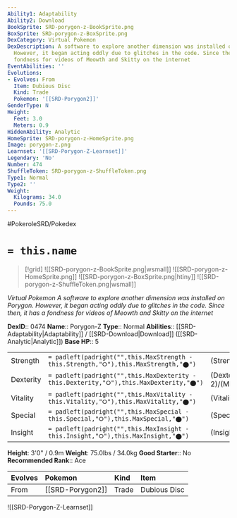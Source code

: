 ```yaml
---
Ability1: Adaptability
Ability2: Download
BookSprite: SRD-porygon-z-BookSprite.png
BoxSprite: SRD-porygon-z-BoxSprite.png
DexCategory: Virtual Pokemon
DexDescription: A software to explore another dimension was installed on Porygon.
  However, it began acting oddly due to glitches in the code. Since then, it has a
  fondness for videos of Meowth and Skitty on the internet
EventAbilities: ''
Evolutions:
- Evolves: From
  Item: Dubious Disc
  Kind: Trade
  Pokemon: '[[SRD-Porygon2]]'
GenderType: N
Height:
  Feet: 3.0
  Meters: 0.9
HiddenAbility: Analytic
HomeSprite: SRD-porygon-z-HomeSprite.png
Image: porygon-z.png
Learnset: '[[SRD-Porygon-Z-Learnset]]'
Legendary: 'No'
Number: 474
ShuffleToken: SRD-porygon-z-ShuffleToken.png
Type1: Normal
Type2: ''
Weight:
  Kilograms: 34.0
  Pounds: 75.0
---
```


#PokeroleSRD/Pokedex

# `= this.name`

> [!grid]
> ![[SRD-porygon-z-BookSprite.png|wsmall]]
> ![[SRD-porygon-z-HomeSprite.png]]
> ![[SRD-porygon-z-BoxSprite.png|htiny]]
> ![[SRD-porygon-z-ShuffleToken.png|wsmall]]


*Virtual Pokemon*
*A software to explore another dimension was installed on Porygon. However, it began acting oddly due to glitches in the code. Since then, it has a fondness for videos of Meowth and Skitty on the internet*

**DexID**:: 0474
**Name**:: Porygon-Z
**Type**:: Normal
**Abilities**:: [[SRD-Adaptability|Adaptability]] / [[SRD-Download|Download]] ([[SRD-Analytic|Analytic]])
**Base HP**:: 5

|           |                                                                                        |                                          |
| --------- | -------------------------------------------------------------------------------------- | ---------------------------------------- |
| Strength  | `= padleft(padright("",this.MaxStrength - this.Strength,"⭘"),this.MaxStrength,"⬤")`    | (Strength::2)/(MaxStrength::5)   |
| Dexterity | `= padleft(padright("",this.MaxDexterity - this.Dexterity,"⭘"),this.MaxDexterity,"⬤")` | (Dexterity:: 2)/(MaxDexterity::5) |
| Vitality  | `= padleft(padright("",this.MaxVitality - this.Vitality,"⭘"),this.MaxVitality,"⬤")`    | (Vitality::2)/(MaxVitality::5)   |
| Special   | `= padleft(padright("",this.MaxSpecial - this.Special,"⭘"),this.MaxSpecial,"⬤")`       | (Special::3)/(MaxSpecial::7)     |
| Insight   | `= padleft(padright("",this.MaxInsight - this.Insight,"⭘"),this.MaxInsight,"⬤")`       | (Insight::2)/(MaxInsight::5)     |

**Height**: 3'0" / 0.9m
**Weight**: 75.0lbs / 34.0kg
**Good Starter**:: No
**Recommended Rank**:: Ace

| Evolves   | Pokemon          | Kind   | Item         |
|:----------|:-----------------|:-------|:-------------|
| From      | [[SRD-Porygon2]] | Trade  | Dubious Disc |

![[SRD-Porygon-Z-Learnset]]